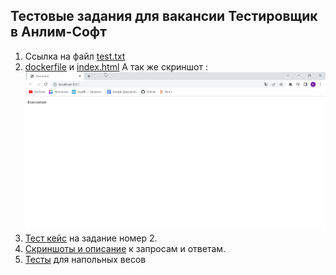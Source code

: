 ## Тестовые задания для вакансии Тестировщик в Анлим-Софт

1. Ссылка на файл [test.txt](https://github.com/konstantinDukov423/qa/blob/Konstantin/test.txt)
2. [dockerfile](/dockerfile) и [index.html](/index.html) А так же скриншот :  ![](browser.jpg)
3. [Тест кейс](https://docs.google.com/spreadsheets/d/1i2UFbInMHhJ6yi_IfTeweWLtc8ra95ZOU0CjXsVm4lA/edit#gid=0) на задание номер 2.
4. [Скриншоты и описание](https://docs.google.com/document/d/1TEszIc9j_Y6nISofviLQ1bbaX0tz94fe3Ci4rJ0G1k4/edit) к запросам и ответам.
5. [Тесты](https://docs.google.com/document/d/1qRJA-TsXJ2O0OGXKTwbz-2ig-qhkpczQzNDeMdC1Z84/edit) для напольных весов
